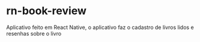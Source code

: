 # rn-book-review
Aplicativo feito em React Native, o aplicativo faz o cadastro de livros lidos e resenhas sobre o livro

